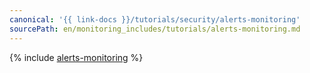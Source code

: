 ```yaml
---
canonical: '{{ link-docs }}/tutorials/security/alerts-monitoring'
sourcePath: en/monitoring_includes/tutorials/alerts-monitoring.md
---
```


{% include [alerts-monitoring](../../_tutorials/security/alerts-monitoring.md) %}